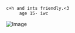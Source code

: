     c+h and ints friendly.<3
         age 15- iwc

![Image](https://github.com/user-attachments/assets/0c1a6eef-1650-4682-88e7-05920fa757a5)

